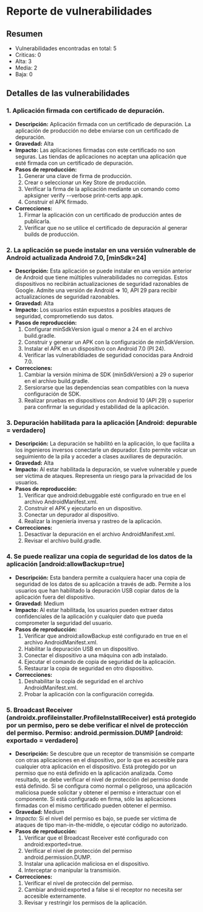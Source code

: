 # Reporte de vulnerabilidades

## Resumen
- Vulnerabilidades encontradas en total: 5
- Criticas: 0
- Alta: 3
- Media: 2
- Baja: 0

## Detalles de las vulnerabilidades
### 1. Aplicación firmada con certificado de depuración.
- **Descripción:** Aplicación firmada con un certificado de depuración. La aplicación de producción no debe enviarse con un certificado de depuración.
- **Gravedad:** Alta
- **Impacto:** Las aplicaciones firmadas con este certificado no son seguras. Las tiendas de aplicaciones no aceptan una aplicación que esté firmada con un certificado de depuración.
- **Pasos de reproducción:**
  1. Generar una clave de firma de producción.
  2. Crear o seleccionar un Key Store de producción.
  3. Verificar la firma de la aplicación mediante un comando como apksigner verify --verbose  print-certs app.apk.
  4. Construir el APK firmado.
- **Correcciones:**
  1. Firmar la aplicación con un certificado de producción antes de publicarla.
  2. Verificar que no se utilice el certificado de depuración al generar builds de producción.

### 2. La aplicación se puede instalar en una versión vulnerable de Android actualizada Android 7.0, [minSdk=24]
- **Descripción:** Esta aplicación se puede instalar en una versión anterior de Android que tiene múltiples vulnerabilidades no corregidas. Estos dispositivos no recibirán actualizaciones de seguridad razonables de Google. Admite una versión de Android => 10, API 29 para recibir actualizaciones de seguridad razonables.
- **Gravedad:** Alta
- **Impacto:** Los usuarios están expuestos a posibles ataques de seguridad, comprometiendo sus datos.
- **Pasos de reproducción:**
  1. Configurar minSdkVersion igual o menor a 24 en el archivo build.gradle.
  2. Construir y generar un APK con la configuración de minSdkVersion.
  3. Instalar el APK en un dispositivo con Android 7.0 (PI 24).
  4. Verificar las vulnerabildiades de seguridad conocidas para Android 7.0.
- **Correcciones:**
  1. Cambiar la versión mínima de SDK (minSdkVersion) a 29 o superior en el archivo build.gradle.
  2. Sersiorarse que las dependencias sean compatibles con la nueva configuración de SDK.
  3. Realizar pruebas en dispositivos con Android 10 (API 29) o superior para confirmar la seguridad y estabilidad de la aplicación.

### 3. Depuración habilitada para la aplicación [Android: depurable = verdadero]
- **Descripción:** La depuración se habilitó en la aplicación, lo que facilita a los ingenieros inversos conectarle un depurador. Esto permite volcar un seguimiento de la pila y acceder a clases auxiliares de depuración.
- **Gravedad:** Alta
- **Impacto:** Al estar habilitada la depuración, se vuelve vulnerable y puede ser víctima de ataques. Representa un riesgo para la privacidad de los usuarios.
- **Pasos de reproducción:**
  1. Verificar que android:debuggable esté configurado en true en el archivo AndroidManifest.xml.
  2. Construir el APK y ejecutarlo en un dispositivo.
  3. Conectar un depurador al dispositivo.
  4. Realizar la ingeniería inversa y rastreo de la aplicación.
- **Correcciones:**
  1. Desactivar la depuración en el archivo AndroidManifest.xml.
  2. Revisar el archivo build.gradle.

### 4. Se puede realizar una copia de seguridad de los datos de la aplicación [android:allowBackup=true]
- **Descripción:** Esta bandera permite a cualquiera hacer una copia de seguridad de los datos de su aplicación a través de adb. Permite a los usuarios que han habilitado la depuración USB copiar datos de la aplicación fuera del dispositivo.
- **Gravedad:** Medium
- **Impacto:** Al estar habilitada, los usuarios pueden extraer datos confidenciales de la aplicación y cualquier dato que pueda comprometer la seguridad del usuario.
- **Pasos de reproducción:**
  1. Verificar que android:allowBackup esté configurado en true en el archivo AndroidManifest.xml.
  2. Habilitar la depuración USB en un dispositivo.
  3. Conectar el dispositivo a una máquina con adb instalado.
  4. Ejecutar el comando de copia de seguridad de la aplicación.
  5. Restaurar la copia de seguridad en otro dispositivo.
- **Correcciones:**
  1. Deshabilitar la copia de seguridad en el archivo AndroidManifest.xml.
  2. Probar la aplicación con la configuración corregida.

### 5. Broadcast Receiver (androidx.profileinstaller.ProfileInstallReceiver) está protegido por un permiso, pero se debe verificar el nivel de protección del permiso. Permiso: android.permission.DUMP [android: exportado = verdadero]
- **Descripción:** Se descubre que un receptor de transmisión se comparte con otras aplicaciones en el dispositivo, por lo que es accesible para cualquier otra aplicación en el dispositivo. Está protegido por un permiso que no está definido en la aplicación analizada. Como resultado, se debe verificar el nivel de protección del permiso donde está definido. Si se configura como normal o peligroso, una aplicación maliciosa puede solicitar y obtener el permiso e interactuar con el componente. Si está configurado en firma, sólo las aplicaciones firmadas con el mismo certificado pueden obtener el permiso.
- **Gravedad:** Medium
- *Impacto:* Si el nivel del permiso es bajo, se puede ser víctima de ataques de tipo man-in-the-middle, o ejecutar código no autorizado.
- **Pasos de reproducción:**
  1. Verificar que el Broadcast Receiver esté configurado con android:exported=true.
  2. Verificar el nivel de protección del permiso android.permission.DUMP.
  3. Instalar una aplicación maliciosa en el dispositivo.
  4. Interceptar o manipular la transmisión.
- **Correcciones:**
  1. Verificar el nivel de protección del permiso.
  2. Cambiar android:exported a false si el receptor no necesita ser accesible externamente.
  3. Revisar y restringir los permisos de la aplicación.
